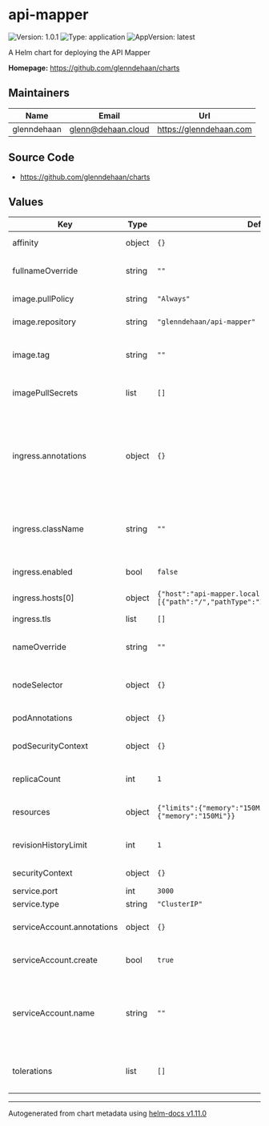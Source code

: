 # api-mapper

![Version: 1.0.1](https://img.shields.io/badge/Version-1.0.1-informational?style=flat-square) ![Type: application](https://img.shields.io/badge/Type-application-informational?style=flat-square) ![AppVersion: latest](https://img.shields.io/badge/AppVersion-latest-informational?style=flat-square)

A Helm chart for deploying the API Mapper

**Homepage:** <https://github.com/glenndehaan/charts>

## Maintainers

| Name | Email | Url |
| ---- | ------ | --- |
| glenndehaan | <glenn@dehaan.cloud> | <https://glenndehaan.com> |

## Source Code

* <https://github.com/glenndehaan/charts>

## Values

| Key | Type | Default | Description |
|-----|------|---------|-------------|
| affinity | object | `{}` | Affinity for pod assignment |
| fullnameOverride | string | `""` | String to fully override names.fullname |
| image.pullPolicy | string | `"Always"` | API Mapper image pull policy |
| image.repository | string | `"glenndehaan/api-mapper"` | API Mapper image repository |
| image.tag | string | `""` | Overrides the image tag whose default is the chart appVersion. |
| imagePullSecrets | list | `[]` | Specify docker-registry secret names as an array |
| ingress.annotations | object | `{}` | Additional annotations for the Ingress resource. To enable certificate autogeneration, place here your cert-manager annotations. |
| ingress.className | string | `""` | Set the ingressClassName on the ingress record for k8s 1.18+ |
| ingress.enabled | bool | `false` | Set to true to enable ingress record generation |
| ingress.hosts[0] | object | `{"host":"api-mapper.local","paths":[{"path":"/","pathType":"ImplementationSpecific"}]}` | Default host |
| ingress.tls | list | `[]` | TLS secret configuration |
| nameOverride | string | `""` | String to partially override names.fullname |
| nodeSelector | object | `{}` | Node labels for pod assignment. Evaluated as a template. |
| podAnnotations | object | `{}` | Annotations for API Mapper pods |
| podSecurityContext | object | `{}` | Pod Security Context for API Mapper pods |
| replicaCount | int | `1` | Number of API Mapper replicas to deploy |
| resources | object | `{"limits":{"memory":"150Mi"},"requests":{"memory":"150Mi"}}` | Resources for pods. Evaluated as a template. |
| revisionHistoryLimit | int | `1` | Number of API Mapper revisions to keep |
| securityContext | object | `{}` | Security Context for API Mapper |
| service.port | int | `3000` | Service HTTP port |
| service.type | string | `"ClusterIP"` | Service type |
| serviceAccount.annotations | object | `{}` | Annotations to add to the service account |
| serviceAccount.create | bool | `true` | Specifies whether a service account should be created |
| serviceAccount.name | string | `""` | The name of the service account to use. If not set and create is true, a name is generated using the fullname template |
| tolerations | list | `[]` | Tolerations for pod assignment. Evaluated as a template. |

----------------------------------------------
Autogenerated from chart metadata using [helm-docs v1.11.0](https://github.com/norwoodj/helm-docs/releases/v1.11.0)
